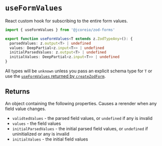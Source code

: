 # `useFormValues`

React custom hook for subscribing to the entire form values.

```ts
import { useFormValues } from '@jcoreio/zod-forms'
```

```ts
export function useFormValues<T extends z.ZodTypeAny>(): {
  parsedValues: z.output<T> | undefined
  values: DeepPartial<z.input<T>> | undefined
  initialParsedValues: z.output<T> | undefined
  initialValues: DeepPartial<z.input<T>> | undefined
}
```

All types will be `unknown` unless you pass an explicit schema type for `T` or use the [`useFormValues` returned by `createZodForm`](createZodForm.md#returns-zodformt).

## Returns

An object containing the following properties. Causes a rerender when any field value changes.

- `validtedValues` - the parsed field values, or `undefined` if any is invalid
- `values` - the field values
- `initialParsedValues` - the initial parsed field values, or `undefined` if uninitialized or any is invalid
- `initialValues` - the initial field values
